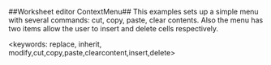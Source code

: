 ##Worksheet editor ContextMenu##
This examples sets up a simple menu with several commands: cut, copy, paste, clear contents. Also the menu has two items allow the user to insert and delete cells respectively. 

<keywords: replace, inherit, modify,cut,copy,paste,clearcontent,insert,delete>